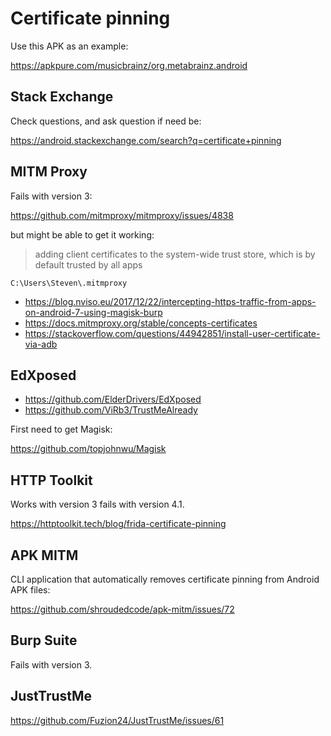 # Certificate pinning

Use this APK as an example:

https://apkpure.com/musicbrainz/org.metabrainz.android

## Stack Exchange

Check questions, and ask question if need be:

https://android.stackexchange.com/search?q=certificate+pinning

## MITM Proxy

Fails with version 3:

https://github.com/mitmproxy/mitmproxy/issues/4838

but might be able to get it working:

> adding client certificates to the system-wide trust store, which is by default
> trusted by all apps

~~~
C:\Users\Steven\.mitmproxy
~~~

- https://blog.nviso.eu/2017/12/22/intercepting-https-traffic-from-apps-on-android-7-using-magisk-burp
- https://docs.mitmproxy.org/stable/concepts-certificates
- https://stackoverflow.com/questions/44942851/install-user-certificate-via-adb

## EdXposed

- https://github.com/ElderDrivers/EdXposed
- https://github.com/ViRb3/TrustMeAlready

First need to get Magisk:

https://github.com/topjohnwu/Magisk

## HTTP Toolkit

Works with version 3 fails with version 4.1.

https://httptoolkit.tech/blog/frida-certificate-pinning

## APK MITM

CLI application that automatically removes certificate pinning from Android APK
files:

https://github.com/shroudedcode/apk-mitm/issues/72

## Burp Suite

Fails with version 3.

## JustTrustMe

https://github.com/Fuzion24/JustTrustMe/issues/61
